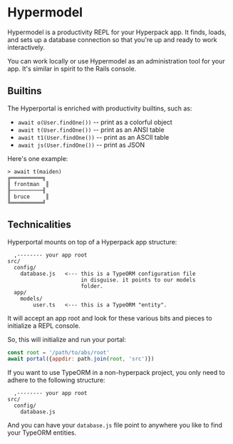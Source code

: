
# Hypermodel

Hypermodel is a productivity REPL for your Hyperpack app. It finds, loads, and sets up a database connection so that you're up and ready to work interactively.

You can work locally or use Hypermodel as an administration tool for your app. It's similar in spirit to the Rails console.




## Builtins

The Hyperportal is enriched with productivity builtins, such as:

* `await o(User.findOne())` -- print as a colorful object
* `await t(User.findOne())` -- print as an ANSI table
* `await t1(User.findOne())` -- print as an ASCII table
* `await js(User.findOne())` -- print as JSON

Here's one example:


    > await t(maiden)
    ╔══════════╗
    ║ frontman  ║
    ╟──────────╢
    ║ bruce     ║
    ╚══════════╝


## Technicalities

Hyperportal mounts on top of a Hyperpack app structure:

      ,-------- your app root
    src/
      config/
        database.js   <--- this is a TypeORM configuration file
                           in disguise. it points to our models
                           folder.
      app/
        models/
            user.ts   <--- this is a TypeORM "entity".


It will accept an app root and look for these various bits and pieces to initialize a REPL console.

So, this will initialize and run your portal:

```js
const root = '/path/to/abs/root'
await portal({appdir: path.join(root, 'src')})
```

If you want to use TypeORM in a non-hyperpack project, you only need to adhere to the following structure:

      ,-------- your app root
    src/
      config/
        database.js

And you can have your `database.js` file point to anywhere you like to find your TypeORM entities.